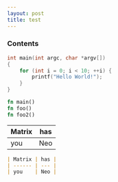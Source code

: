 ```yaml
---
layout: post
title: test
---
```


### Contents

```c
int main(int argc, char *argv[])
{
    for (int i = 0; i < 10; ++i) {
        printf("Hello World!");
    }
}
```

```rs
fn main()
fn foo()
fn foo2()
```

| Matrix | has |
| ------ | --- |
| you    | Neo |

```markdown
| Matrix | has |
| ------ | --- |
| you    | Neo |
```
